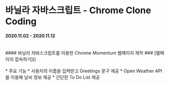 # 바닐라 자바스크립트 - Chrome Clone Coding  
#### 2020.11.02 - 2020.11.12   
<br>
#### 바닐라 자바스크립트를 이용한 Chrome Momentum 웹페이지 제작    
### [웹페이지 접속하기]()
<br>
<br>
* 주요 기능   
  * 사용자의 이름을 입력받고 Greetings 문구 제공  
  * Open Weather API를 이용해 날씨 정보 제공    
  * 간단한 To Do List 제공  
